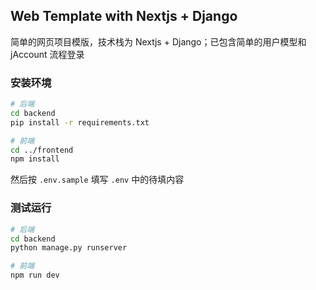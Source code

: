 ## Web Template with Nextjs + Django

简单的网页项目模版，技术栈为 Nextjs + Django；已包含简单的用户模型和 jAccount 流程登录

### 安装环境

```bash
# 后端
cd backend
pip install -r requirements.txt

# 前端
cd ../frontend
npm install
```

然后按 `.env.sample` 填写 `.env` 中的待填内容

### 测试运行

```bash
# 后端
cd backend
python manage.py runserver

# 前端
npm run dev
```